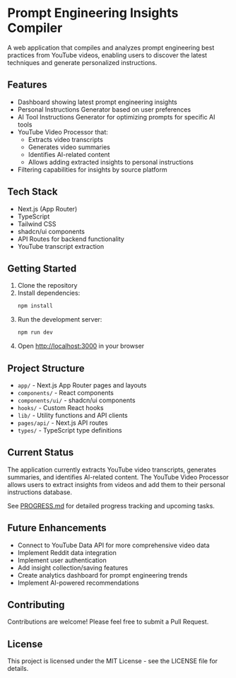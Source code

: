 # Prompt Engineering Insights Compiler

A web application that compiles and analyzes prompt engineering best practices from YouTube videos, enabling users to discover the latest techniques and generate personalized instructions.

## Features

- Dashboard showing latest prompt engineering insights 
- Personal Instructions Generator based on user preferences
- AI Tool Instructions Generator for optimizing prompts for specific AI tools
- YouTube Video Processor that:
  - Extracts video transcripts
  - Generates video summaries
  - Identifies AI-related content
  - Allows adding extracted insights to personal instructions
- Filtering capabilities for insights by source platform

## Tech Stack

- Next.js (App Router)
- TypeScript
- Tailwind CSS
- shadcn/ui components
- API Routes for backend functionality
- YouTube transcript extraction

## Getting Started

1. Clone the repository
2. Install dependencies:
   ```bash
   npm install
   ```
3. Run the development server:
   ```bash
   npm run dev
   ```
4. Open [http://localhost:3000](http://localhost:3000) in your browser

## Project Structure

- `app/` - Next.js App Router pages and layouts
- `components/` - React components 
- `components/ui/` - shadcn/ui components
- `hooks/` - Custom React hooks
- `lib/` - Utility functions and API clients
- `pages/api/` - Next.js API routes
- `types/` - TypeScript type definitions

## Current Status

The application currently extracts YouTube video transcripts, generates summaries, and identifies AI-related content. The YouTube Video Processor allows users to extract insights from videos and add them to their personal instructions database.

See [PROGRESS.md](./PROGRESS.md) for detailed progress tracking and upcoming tasks.

## Future Enhancements

- Connect to YouTube Data API for more comprehensive video data
- Implement Reddit data integration
- Implement user authentication
- Add insight collection/saving features
- Create analytics dashboard for prompt engineering trends
- Implement AI-powered recommendations

## Contributing

Contributions are welcome! Please feel free to submit a Pull Request.

## License

This project is licensed under the MIT License - see the LICENSE file for details.
